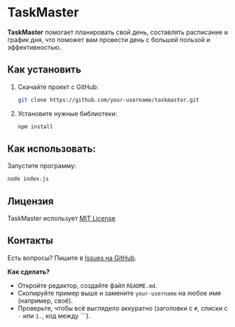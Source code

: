# TaskMaster

**TaskMaster** помогает планировать свой день, составлять расписание
и график дня, что поможет вам провести день с большей пользой и эффективностью.

## Как установить

1. Скачайте проект с GitHub:

    ```bash
    git clone https://github.com/your-username/taskmaster.git
    ```
2. Установите нужные библиотеки:

    ```bash
    npm install
    ```

## Как использовать:

Запустите программу:
```bash
node index.js
```

## Лицензия
TaskMaster использует [MIT License](LICENSE.md)

## Контакты
Есть вопросы? Пишите в [Issues на GitHub](https://github.com/n0sferatu09/TaskMaster/issues).

**Как сделать?**
- Откройте редактор, создайте файл `README.md`.
- Скопируйте пример выше и замените `your-username` на любое имя (например, своё).
- Проверьте, чтобы всё выглядело аккуратно (заголовки с `#`, списки с `-` или `1.`, код между ```).



